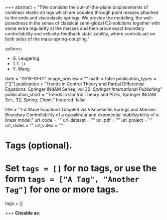 +++
abstract = "TWe consider the out-of-the-plane displacements of nonlinear elastic strings which are coupled through point masses attached to the ends and viscoelastic springs. We provide the modeling, the well-posedness in the sense of classical semi-global C2-solutions together with some extra regularity at the masses and then prove exact boundary controllability and velocity-feedback stabilizability, where controls act on both sides of the mass-spring-coupling."

authors:
- G. Leugering
- T.T. Li
- Y. Wang

date = "2019-10-01”
image_preview = ""
math = false
publication_types = ["2"]
publication = "Trends in Control Theory and Partial Differential Equations. Springer INdAM Series, vol 32. *Springer International Publishing*"
publication_short = "Trends in Control Theory and PDEs, Springer INDAM Ser., 32, *Spring, Cham*.”
featured: false

title = "1-d Wave Equations Coupled via Viscoelastic Springs and Masses: Boundary Controllability of a quasilinear and exponential stabilizability of a linear model."
url_code = ""
url_dataset = ""
url_pdf = ""
url_project = ""
url_slides = ""
url_video = ""

# Tags (optional).
#   Set `tags = []` for no tags, or use the form `tags = ["A Tag", "Another Tag"]` for one or more tags.
tags = []


+++
**Citeable as**:
<!-- Leugering G., Li T., Wang Y. (2019) 1-d Wave Equations Coupled via Viscoelastic Springs and Masses: Boundary Controllability of a Quasilinear and Exponential Stabilizability of a Linear Model. In: Alabau-Boussouira F., Ancona F., Porretta A., Sinestrari C. (eds) Trends in Control Theory and Partial Differential Equations. Springer INdAM Series, vol 32. Springer, Cham. doi:[https://doi.org/10.1007/978-3-030-17949-6_8](https://doi.org/10.1007/978-3-030-17949-6_8) -->



